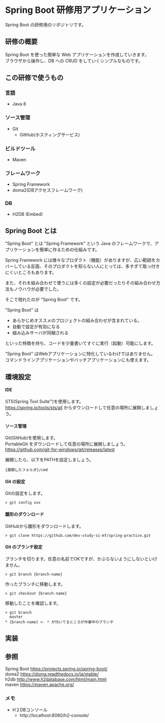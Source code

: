 # Spring Boot 研修用アプリケーション

Spring Boot の研修用のリポジトリです。

## 研修の概要

Spring Boot を使った簡単な Web アプリケーションを作成していきます。  
ブラウザから操作し、DB への CRUD をしていくシンプルなものです。  

## この研修で使うもの

### 言語

- Java 8

### ソース管理

- Git
    - GitHub(ホスティングサービス)

### ビルドツール

- Maven

### フレームワーク

- Spring Framework
- doma2(DBアクセスフレームワーク)

### DB

- H2DB (Embed)

## Spring Boot とは

"Spring Boot" とは "Spring Framework" という Java のフレームワークで、アプリケーションを簡単に作るための仕組みです。

Spring Framework には様々なプロダクト（機能）がありますが、広い範囲をカバーしている反面、そのプロダクトを知らない人にとっては、多すぎて取っ付きにくいところもあります。

また、それを組み合わせて使うには多くの設定が必要だったりその組み合わせ方法もノウハウが必要でした。

そこで現れたのが "Spring Boot" です。

"Spring Boot" は

- あらかじめオススメのプロジェクトの組み合わせが含まれている。
- 自動で設定が有効になる
- 組み込みサーバが同梱される

といった特徴を持ち、コードを少量書いてすぐに実行（起動）可能にします。

"Spring Boot" はWebアプリケーションに特化しているわけではありません。
コマンドラインアプリケーションやバッチアプリケーションにも使えます。



## 環境設定

#### IDE

STS(Spring Tool Suite™)を使用します。  
https://spring.io/tools/sts/all からダウンロードして任意の場所に展開しましょう。

#### ソース管理

Git(GitHub)を使用します。  
PortableGit をダウンロードして任意の場所に展開しましょう。  
https://github.com/git-for-windows/git/releases/latest  
  
展開したら、以下をPATHを設定しましょう。
```
{展開したフォルダ}/cmd
```

#### Git の設定

Gitの設定をします。
```
> git config xxx
```

#### 雛形のダウンロード

GitHubから雛形をダウンロードします。
```
> git clone https://github.com/dev-study-si-mf/spring-practice.git
```

#### Git のブランチ設定

ブランチを切ります。任意の名前でOKですが、かぶらないようにしないといけません。
```
> git branch {branch-name}
```
作ったブランチに移動します。
```
> git checkout {branch-name}
```
移動したことを確認します。
```
> git branch
  master
* {branch-name} <- * が付いてるところが作業中のブランチ
```

## 実装


## 参照

Spring Boot https://projects.spring.io/spring-boot/  
doma2 https://doma.readthedocs.io/ja/stable/  
h2db http://www.h2database.com/html/main.html  
maven https://maven.apache.org/  

### メモ

- H２DBコンソール
    - http://localhost:8080/h2-console/
